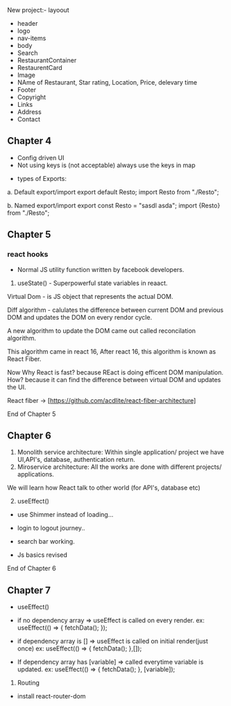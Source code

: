 New project:-
layoout
 - header
  - logo
  - nav-items
 - body
  - Search
  - RestaurantContainer
  - RestaurentCard
- Image
- NAme of Restaurant, Star rating, Location, Price, delevary time
 - Footer
  - Copyright
  - Links
  - Address
  - Contact

## Chapter 4

* Config driven UI
* Not using keys is (not acceptable) always use the keys in map

- types of Exports:

a. Default export/import
export default Resto;
import Resto from "./Resto";

b. Named export/import
export const Resto = "sasdl asda";
import {Resto} from "./Resto";

## Chapter 5
### react hooks
- Normal JS utility function written by facebook developers.

1. useState() - Superpowerful state variables in reaact.

Virtual Dom - is JS object that represents the actual DOM.

Diff algorithm - calulates the difference between  current DOM and previous DOM and updates the DOM on every rendor cycle.

A new algorithm to update the DOM came out called reconcilation algorithm.

This algorithm came in react 16, After react 16, this algorithm is known as React Fiber.

Now Why React is fast? because REact is doing efficent DOM manipulation. How? because it can find the difference between virtual DOM and updates the UI.

React fiber -> [https://github.com/acdlite/react-fiber-architecture]

End of Chapter 5

## Chapter 6

1. Monolith service architecture: Within single application/ project we have UI,API's, database, authentication return.
2. Miroservice architecture: All the works are done with different projects/ applications.

We will learn how React talk to other world (for API's, database etc)

2. useEffect()

- use Shimmer instead of loading...

- login to logout journey..

- search bar working.
- Js basics revised 

End of Chapter 6

## Chapter 7

- useEffect()
- if no dependency array => useEffect is called on every render.
ex: useEffect(() => {
    fetchData();
  });

- if dependency array is [] => useEffect is called on initial render(just once)
ex: useEffect(() => {
    fetchData();
  },[]);

- If dependency array has [variable] => called everytime variable is updated.
ex: useEffect(() => {
    fetchData();
  }, [variable]);

1. Routing

- install react-router-dom